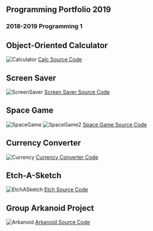 ## Programming Portfolio 2019
### 2018-2019 Programming 1
## Object-Oriented Calculator
![Calculator](https://github.com/TylerGale1023/ProgrammingPortfolio2019/blob/master/Calculator/calcscreen.png?raw=true)
[Calc Source Code](https://github.com/TylerGale1023/ProgrammingPortfolio2019/blob/master/Calculator/Calculator%202.zip)
## Screen Saver 
![ScreenSaver](https://github.com/TylerGale1023/ProgrammingPortfolio2019/blob/master/ScreenSaver/screensaver.png?raw=true)
[Screen Saver Source Code](https://github.com/TylerGale1023/ProgrammingPortfolio2019/blob/master/ScreenSaver/ScreenSava.zip)
## Space Game
![SpaceGame](https://github.com/TylerGale1023/ProgrammingPortfolio2019/blob/master/SpaceGame/spasgame.png?raw=true)
![SpaceGame2](https://github.com/TylerGale1023/ProgrammingPortfolio2019/blob/master/SpaceGame/spasgame2.png?raw=true)
[Space Game Source Code](https://github.com/TylerGale1023/ProgrammingPortfolio2019/blob/master/SpaceGame/SpaceShooter.zip)
## Currency Converter
![Currency](https://github.com/TylerGale1023/ProgrammingPortfolio2019/blob/master/CurrencyConverter/Hambogo.png?raw=true)
[Currency Converter Code](https://github.com/TylerGale1023/ProgrammingPortfolio2019/blob/master/CurrencyConverter/DollarToWon.pde.zip)
## Etch-A-Sketch
![EtchASketch](https://github.com/TylerGale1023/ProgrammingPortfolio2019/blob/master/EtchASketch/etchasketch.png?raw=true)
[Etch Source Code](https://github.com/TylerGale1023/ProgrammingPortfolio2019/blob/master/EtchASketch/EtchASketch.pde.zip)
## Group Arkanoid Project
![Arkanoid]()
[Arkanoid Source Code]()
